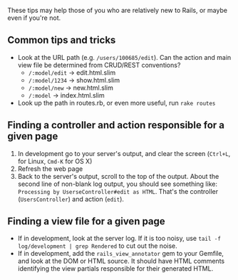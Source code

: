 These tips may help those of you who are relatively new to Rails, or maybe even if you're not.

## Common tips and tricks

* Look at the URL path (e.g. `/users/100685/edit`).
  Can the action and main view file be determined from CRUD/REST conventions?
  * `/:model/edit` -> edit.html.slim
  * `/:model/1234` -> show.html.slim
  * `/:model/new` -> new.html.slim
  * `/:model` -> index.html.slim
* Look up the path in routes.rb, or even more useful, run `rake routes`

## Finding a controller and action responsible for a given page

1. In development go to your server's output, and clear the screen (`Ctrl+L`,
   for Linux, `Cmd-K` for OS X)
2. Refresh the web page
3. Back to the server's output, scroll to the top of the output. About the second
   line of non-blank log output, you should see something like:
  `Processing by UserseController#edit as HTML`. That's the
  controller (`UsersController`) and action (`edit`).

## Finding a view file for a given page

* If in development, look at the server log. If it is too noisy, use
  `tail -f log/development | grep Rendered` to cut out the noise.
* If in development, add the `rails_view_annotator` gem to your Gemfile,
  and look at the DOM or HTML source. It should have HTML comments identifying
  the view partials responsible for their generated HTML.
